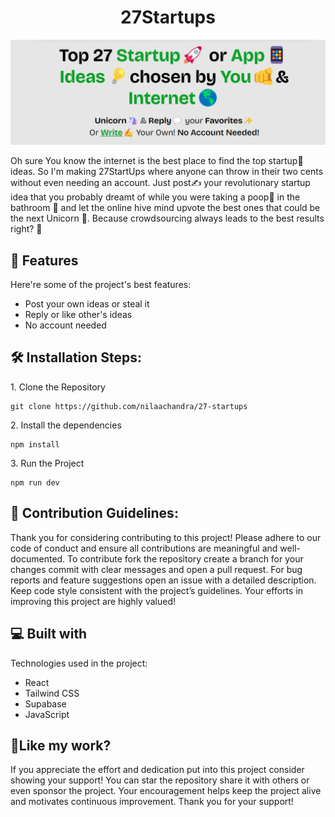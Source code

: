 <h1 align="center" id="title">27Startups</h1>

<p align="center"><img src="https://github.com/nilaachandra/27-Startups/blob/main/public/banner.png?raw=true" alt="project-image"></p>

<p id="description">Oh sure You know the internet is the best place to find the top startup🚀 ideas. So I'm making 27StartUps where anyone can throw in their two cents without even needing an account. Just post✍️ your revolutionary startup idea that you probably dreamt of while you were taking a poop💩 in the bathroom 🚽 and let the online hive mind upvote the best ones that could be the next Unicorn 🦄. Because crowdsourcing always leads to the best results right? 🤔</p>

  
  
<h2>🧐 Features</h2>

Here're some of the project's best features:

*   Post your own ideas or steal it
*   Reply or like other's ideas
*   No account needed

<h2>🛠️ Installation Steps:</h2>

<p>1. Clone the Repository</p>

```
git clone https://github.com/nilaachandra/27-startups
```

<p>2. Install the dependencies</p>

```
npm install
```

<p>3. Run the Project</p>

```
npm run dev
```

<h2>🍰 Contribution Guidelines:</h2>

Thank you for considering contributing to this project! Please adhere to our code of conduct and ensure all contributions are meaningful and well-documented. To contribute fork the repository create a branch for your changes commit with clear messages and open a pull request. For bug reports and feature suggestions open an issue with a detailed description. Keep code style consistent with the project’s guidelines. Your efforts in improving this project are highly valued!

  
  
<h2>💻 Built with</h2>

Technologies used in the project:

*   React
*   Tailwind CSS
*   Supabase
*   JavaScript

<h2>💖Like my work?</h2>

If you appreciate the effort and dedication put into this project consider showing your support! You can star the repository share it with others or even sponsor the project. Your encouragement helps keep the project alive and motivates continuous improvement. Thank you for your support!